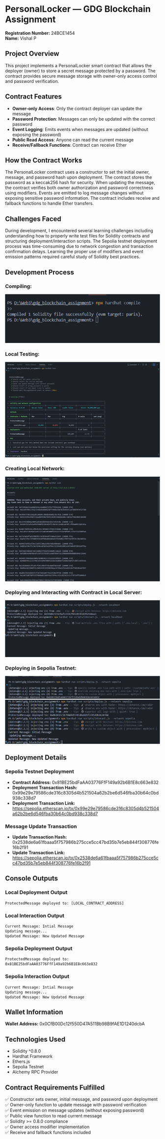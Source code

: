 # PersonalLocker — GDG Blockchain Assignment

**Registration Number:** 24BCE1454  
**Name:** Vishal P

## Project Overview

This project implements a PersonalLocker smart contract that allows the deployer (owner) to store a secret message protected by a password. The contract provides secure message storage with owner-only access control and password verification.

## Contract Features

- **Owner-only Access**: Only the contract deployer can update the message
- **Password Protection**: Messages can only be updated with the correct password
- **Event Logging**: Emits events when messages are updated (without exposing the password)
- **Public Read Access**: Anyone can read the current message
- **Receive/Fallback Functions**: Contract can receive Ether

## How the Contract Works

The PersonalLocker contract uses a constructor to set the initial owner, message, and password hash upon deployment. The contract stores the password as a keccak256 hash for security. When updating the message, the contract verifies both owner authorization and password correctness using modifiers. Events are emitted to log message changes without exposing sensitive password information. The contract includes receive and fallback functions to handle Ether transfers.

## Challenges Faced

During development, I encountered several learning challenges including understanding how to properly write test files for Solidity contracts and structuring deployment/interaction scripts. The Sepolia testnet deployment process was time-consuming due to network congestion and transaction confirmation delays. Learning the proper use of modifiers and event emission patterns required careful study of Solidity best practices.

## Development Process

### Compiling:
![alt text](/Images/image.png)

### Local Testing:
![alt text](/Images/image-1.png)

### Creating Local Network:
![alt text](/Images/image-5.png)

### Deploying and Interacting with Contract in Local Server:
![alt text](/Images/image-4.png)

### Deploying in Sepolia Testnet:
![alt text](/Images/image-3.png)
![alt text](/Images/image-2.png)

## Deployment Details

### Sepolia Testnet Deployment
- **Contract Address:** 0x81BE25bdFaAA03776FfF149a92b6B1E8c663e832
- **Deployment Transaction Hash:** 0x99e29e79586cde316c8305d4b521504a62b2be6d546fba30b64c0bd938c338d7
- **Deployment Transaction Link:** https://sepolia.etherscan.io/tx/0x99e29e79586cde316c8305d4b521504a62b2be6d546fba30b64c0bd938c338d7

### Message Update Transaction
- **Update Transaction Hash:** 0x2538de6a61fbaaa5f757986b275cce5cc47bd35b7e5eb844f308776fe16b2f91
- **Update Transaction Link:** https://sepolia.etherscan.io/tx/0x2538de6a61fbaaa5f757986b275cce5cc47bd35b7e5eb844f308776fe16b2f91

## Console Outputs

### Local Deployment Output
```
ProtectedMessage deployed to: [LOCAL_CONTRACT_ADDRESS]
```

### Local Interaction Output
```
Current Message: Intial Message
Updating message...
Updated Message: New Updated Message
```

### Sepolia Deployment Output
```
ProtectedMessage deployed to: 0x81BE25bdFaAA03776FfF149a92b6B1E8c663e832
```

### Sepolia Interaction Output
```
Current Message: Intial Message
Updating message...
Updated Message: New Updated Message
```

## Wallet Information
**Wallet Address:** 0x0CfB00Dc12f550D47A511Bb98B9fAE1D1240dcbA

## Technologies Used
- Solidity ^0.8.0
- Hardhat Framework
- Ethers.js
- Sepolia Testnet
- Alchemy RPC Provider

## Contract Requirements Fulfilled
✅ Constructor sets owner, initial message, and password upon deployment  
✅ Owner-only function to update message with password verification  
✅ Event emission on message updates (without exposing password)  
✅ Public view function to read current message  
✅ Solidity >= 0.8.0 compliance  
✅ Owner access modifier implementation  
✅ Receive and fallback functions included